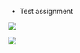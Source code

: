 * Test assignment

<a href='https://travis-ci.org/intari/par_test/builds'><img src='https://api.travis-ci.org/intari/par_test.svg?branch=master'></a>

<img src="https://www.bitrise.io/app/72fd3afa49b4c7fc.svg?token=JE-WjhvQalowIEjKk-Yi3Q">


